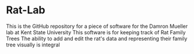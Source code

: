 # Rat-Lab

This is the GitHub repository for a piece of software for the Damron Mueller lab at Kent State University
This software is for keeping track of Rat Family Trees
The ability to add and edit the rat's data and representing their family tree visually is integral
